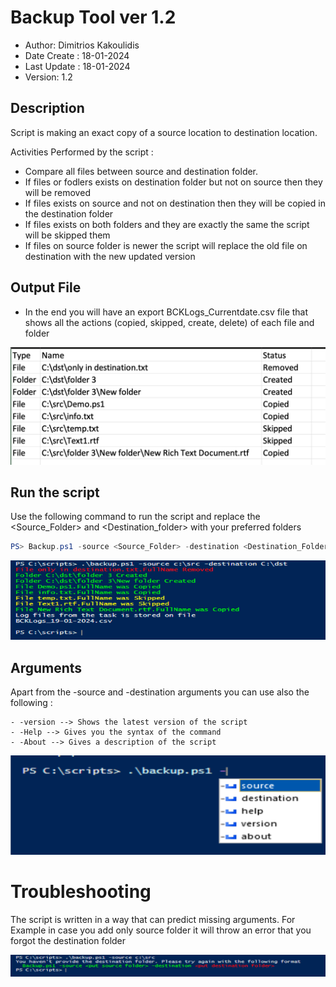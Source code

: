 # Backup Tool ver 1.2


 - Author: Dimitrios Kakoulidis
 - Date Create : 18-01-2024
 - Last Update : 18-01-2024
 - Version: 1.2

 ## Description 
   Script is making an exact copy of a source location to destination location.

  Activities Performed by the script :
   - Compare all files between source and destination folder. 
   - If files or fodlers exists on destination folder but not on source then they will be removed
   - If files exists on source and not on destination then they will be copied in the destination folder
   - If files exists on both folders and they are exactly the same the script will be skipped them
   - If files on source folder is newer the script will replace the old file on destination with the new updated version
  
 ## Output File
   - In the end you will have an export BCKLogs_Currentdate.csv file that shows all the actions (copied, skipped, create, delete) of each file and folder


 ![Alt text](/screenshots/report.png?raw=true "CSV Export")


 ## Run the script
 
   Use the following command to run the script and replace the <Source_Folder> and <Destination_folder> with your preferred folders
```powershell
PS> Backup.ps1 -source <Source_Folder> -destination <Destination_Folder>
```
   ![Alt text](/screenshots/Output.png?raw=true "Console Output")

## Arguments
Apart from the -source and -destination arguments you can use also the following :
```
- -version --> Shows the latest version of the script
- -Help --> Gives you the syntax of the command
- -About --> Gives a description of the script
```

 ![Alt text](/screenshots/triggers.png?raw=true "Arguments")

# Troubleshooting

The script is written in a way that can predict missing arguments. For Example in case you add only source folder it will throw an error that you forgot the destination folder

 ![Alt text](/screenshots/no_dest_folder.png?raw=true "Error")
